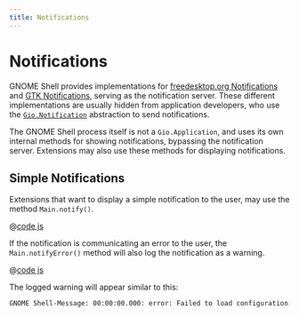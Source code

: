 ```yaml
---
title: Notifications
---
```


# Notifications

GNOME Shell provides implementations for [freedesktop.org Notifications][fdo]
and [GTK Notifications][gtk], serving as the notification server. These
different implementations are usually hidden from application developers, who
use the [`Gio.Notification`][gnotification] abstraction to send notifications.

The GNOME Shell process itself is not a `Gio.Application`, and uses its own
internal methods for showing notifications, bypassing the notification server.
Extensions may also use these methods for displaying notifications.

[fdo]: https://specifications.freedesktop.org/notification-spec/notification-spec-latest.html
[gtk]: https://developer.gnome.org/documentation/tutorials/notifications.html
[gnotification]: https://gjs-docs.gnome.org/gio20/gio.notification


## Simple Notifications

Extensions that want to display a simple notification to the user, may use the
method `Main.notify()`.

@[code js](@src/extensions/topics/notifications/mainNotify.js)

If the notification is communicating an error to the user, the
`Main.notifyError()` method will also log the notification as a warning.

@[code js](@src/extensions/topics/notifications/mainNotifyError.js)

The logged warning will appear similar to this:

```sh
GNOME Shell-Message: 00:00:00.000: error: Failed to load configuration: File not found
```
